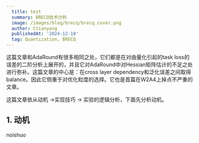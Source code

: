 ```yaml
---
  title: test
  summary: BRECQ技术分析
  image: /images/blog/brecq/brecq_cover.png
  author: Ctianyang
  publishedAt: '2024-12-10'
  tag: Quantization, BRECQ
---
```


这篇文章和AdaRound有很多相同之处，它们都是在对由量化引起的task loss的误差的二阶分析上展开的，并且它对AdaRound中对Hessian矩阵估计的不足之处进行弥补。这篇文章的中心是：在cross layer dependency和泛化误差之间取得balance。因此它侧重于对优化粒度的选择。它也是首篇在W2A4上掉点不严重的文章。

这篇文章依从动机 ->实现技巧 -> 实验的逻辑分析，下面先分析动机。

## 1. 动机

noishuo